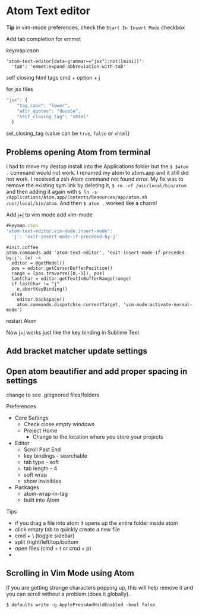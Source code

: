 # Atom Text editor

**Tip** in vim-mode preferences, check the `Start In Insert Mode` checkbox

Add tab completion for emmet

keymap.cson
```
'atom-text-editor[data-grammar~="jsx"]:not([mini])':
  'tab': 'emmet:expand-abbreviation-with-tab'
```

self closing html tags
cmd + option + j

for jsx files

```js
"jsx": {
    "tag_case": "lower",
    "attr_quotes": "double",
    "self_closing_tag": "xhtml"
  }
```

sel_closing_tag (value can be `true`, `false` or `xhtml`)



## Problems opening Atom from terminal
I had to move my destop install into the Applications folder but the `$ $atom .` command would not work. I renamed my atom to atom.app and it still did not work. I received a zsh Atom command not found error. My fix was to remove the existing sym link by deleting it, `$ rm -rf /usr/local/bin/atom` and then adding it again with `$ ln -s /Applications/Atom.app/Contents/Resources/app/atom.sh /usr/local/bin/atom`. And then `$ atom .` worked like a charm!

Add j+j to vim mode
add vim-mode

```js
#keymap.cson
'atom-text-editor.vim-mode.insert-mode':
  'j': 'exit-insert-mode-if-preceded-by-j'
```

```
#init.coffee
atom.commands.add 'atom-text-editor', 'exit-insert-mode-if-preceded-by-j': (e) ->
  editor = @getModel()
  pos = editor.getCursorBufferPosition()
  range = [pos.traverse([0,-1]), pos]
  lastChar = editor.getTextInBufferRange(range)
  if lastChar != "j"
    e.abortKeyBinding()
  else
    editor.backspace()
    atom.commands.dispatch(e.currentTarget, 'vim-mode:activate-normal-mode')
```

restart Atom

Now j+j works just like the key binding in Sublime Text

## Add bracket matcher update settings
## Open atom beautifier and add proper spacing in settings
change to see .gitignored files/folders

Preferences
* Core Settings
  - Check close empty windows
  - Project Home
    + Change to the location where you store your projects
* Editor
  - Scroll Past End
  - key bindings - searchable
  - tab type - soft
  - tab length - 4
  - soft wrap
  - show invisibles
* Packages
  - atom-wrap-in-tag
  - built into Atom

Tips
* if you drag a file into atom it opens up the entire folder inside atom
* click empty tab to quickly create a new file
* cmd + \ (toggle sidebar)
* split /right/left/top/bottom
* open files (cmd + t or cmd + p)
*

## Scrolling in Vim Mode using Atom
If you are getting strange characters popping up, this will help remove it and you can scroll without a problem (does it globally).

```
$ defaults write -g ApplePressAndHoldEnabled -bool false
```
